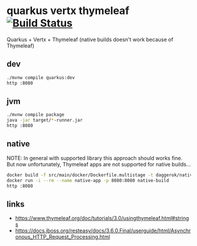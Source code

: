 # quarkus vertx thymeleaf [![Build Status](https://travis-ci.org/daggerok/quarkus-vertx-mvc.svg?branch=master)](https://travis-ci.org/daggerok/quarkus-vertx-mvc)
Quarkus + Vertx + Thymeleaf (native builds doesn't work because of Thymeleaf)

## dev

```bash
./mvnw compile quarkus:dev
http :8080
```

## jvm

```bash
./mvnw compile package
java -jar target/*-runner.jar
http :8080
```

## native

NOTE: In general with supported library this approach should works fine. But
now unfortunately, Thymeleaf apps are not supported for native builds...

```bash
docker build -f src/main/docker/Dockerfile.multistage -t daggerok/native-build .
docker run -i --rm --name native-app -p 8080:8080 native-build
http :8080
```

## links

* https://www.thymeleaf.org/doc/tutorials/3.0/usingthymeleaf.html#strings
* https://docs.jboss.org/resteasy/docs/3.6.0.Final/userguide/html/Asynchronous_HTTP_Request_Processing.html
